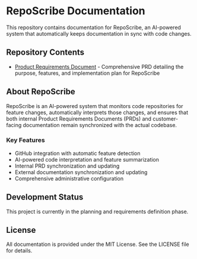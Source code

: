# RepoScribe Documentation

This repository contains documentation for RepoScribe, an AI-powered system that automatically keeps documentation in sync with code changes.

## Repository Contents

- [Product Requirements Document](product-requirements-document.md) - Comprehensive PRD detailing the purpose, features, and implementation plan for RepoScribe

## About RepoScribe

RepoScribe is an AI-powered system that monitors code repositories for feature changes, automatically interprets those changes, and ensures that both internal Product Requirements Documents (PRDs) and customer-facing documentation remain synchronized with the actual codebase.

### Key Features

- GitHub integration with automatic feature detection
- AI-powered code interpretation and feature summarization
- Internal PRD synchronization and updating
- External documentation synchronization and updating
- Comprehensive administrative configuration

## Development Status

This project is currently in the planning and requirements definition phase.

## License

All documentation is provided under the MIT License. See the LICENSE file for details.